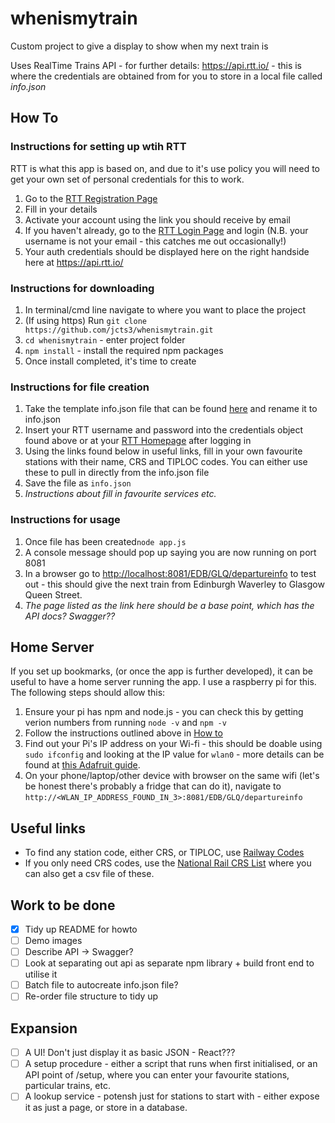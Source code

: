 # whenismytrain
Custom project to give a display to show when my next train is  

Uses RealTime Trains API - for further details: https://api.rtt.io/ - this is where the credentials are obtained from for you to store in a local file called *info.json*

## How To

### Instructions for setting up wtih RTT
RTT is what this app is based on, and due to it's use policy you will need to get your own set of personal credentials for this to work. 
1. Go to the [RTT Registration Page](https://api.rtt.io/accounts/register)
2. Fill in your details
3. Activate your account using the link you should receive by email
4. If you haven't already, go to the [RTT Login Page](https://api.rtt.io/accounts/login) and login (N.B. your username is not your email - this catches me out occasionally!)
5. Your auth credentials should be displayed here on the right handside here at https://api.rtt.io/ 

### Instructions for downloading 
1. In terminal/cmd line navigate to where you want to place the project
2. (If using https) Run `git clone https://github.com/jcts3/whenismytrain.git`
3. `cd whenismytrain` - enter project folder
4. `npm install` - install the required npm packages
5. Once install completed, it's time to create 

### Instructions for file creation 
1. Take the template info.json file that can be found [here](https://github.com/jcts3/whenismytrain/blob/master/info_template.json) and rename it to info.json
2. Insert your RTT username and password into the credentials object found above or at your [RTT Homepage](https://api.rtt.io/) after logging in
3. Using the links found below in useful links, fill in your own favourite stations with their name, CRS and TIPLOC codes. You can either use these to pull in directly from the info.json file
4. Save the file as `info.json`
5. _Instructions about fill in favourite services etc._

### Instructions for usage
1. Once file has been created`node app.js` 
2. A console message should pop up saying you are now running on port 8081
3. In a browser go to [http://localhost:8081/EDB/GLQ/departureinfo](http://localhost:8081/EDB/GLQ/departureinfo) to test out - this should give the next train from Edinburgh Waverley to Glasgow Queen Street. 
4. _The page listed as the link here should be a base point, which has the API docs? Swagger??_

## Home Server
If you set up bookmarks, (or once the app is further developed), it can be useful to have a home server running the app. I use a raspberry pi for this. The following steps should allow this:
1. Ensure your pi has npm and node.js - you can check this by getting verion numbers from running `node -v` and `npm -v`
2. Follow the instructions outlined above in [How to](https://github.com/jcts3/whenismytrain#how-to)
3. Find out your Pi's IP address on your Wi-fi - this should be doable using `sudo ifconfig` and looking at the IP value for `wlan0` - more details can be found at [this Adafruit guide](https://learn.adafruit.com/adafruits-raspberry-pi-lesson-3-network-setup/finding-your-pis-ip-address).
4. On your phone/laptop/other device with browser on the same wifi (let's be honest there's probably a fridge that can do it), navigate to `http://<WLAN_IP_ADDRESS_FOUND_IN_3>:8081/EDB/GLQ/departureinfo`

## Useful links
- To find any station code, either CRS, or TIPLOC, use [Railway Codes](http://www.railwaycodes.org.uk/crs/CRSw.shtm)
- If you only need CRS codes, use the [National Rail CRS List](http://www.nationalrail.co.uk/stations_destinations/48541.aspx) where you can also get a csv file of these. 

## Work to be done
- [x] Tidy up README for howto
- [ ] Demo images
- [ ] Describe API -> Swagger?
- [ ] Look at separating out api as separate npm library + build front end to utilise it
- [ ] Batch file to autocreate info.json file?
- [ ] Re-order file structure to tidy up 

## Expansion
- [ ] A UI! Don't just display it as basic JSON - React???
- [ ] A setup procedure - either a script that runs when first initialised, or an API point of /setup, where you can enter your favourite stations, particular trains, etc.
- [ ] A lookup service - potensh just for stations to start with - either expose it as just a page, or store in a database. 
